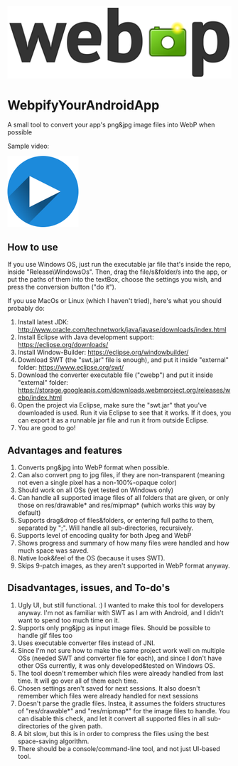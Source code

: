 [<img src="https://raw.githubusercontent.com/AndroidDeveloperLB/WebpifyYourAndroidApp/master/art/Webp_logo_Webp.png">](https://en.wikipedia.org/wiki/WebP)



# WebpifyYourAndroidApp
A small tool to convert your app's png&amp;jpg image files into WebP when possible

Sample video:

[<img src="https://raw.githubusercontent.com/AndroidDeveloperLB/WebpifyYourAndroidApp/master/art/play-1073616_640.png">](https://rawgit.com/AndroidDeveloperLB/WebpifyYourAndroidApp/master/art/player.html)



How to use
----------
If you use Windows OS, just run the executable jar file that's inside the repo, inside "Release\WindowsOs". Then, drag the file/s&folder/s into the app, or put the paths of them into the textBox, choose the settings you wish, and press the conversion button ("do it").

If you use MacOs or Linux (which I haven't tried), here's what you should probably do:

 1. Install latest JDK:
 http://www.oracle.com/technetwork/java/javase/downloads/index.html
 2. Install Eclipse with Java development support: 
 https://eclipse.org/downloads/
 2. Install Window-Builder:
 https://eclipse.org/windowbuilder/
 3. Download SWT (the "swt.jar" file is enough), and put it inside "external" folder:
 https://www.eclipse.org/swt/
 4. Download the converter executable file ("cwebp")  and put it inside "external" folder:
https://storage.googleapis.com/downloads.webmproject.org/releases/webp/index.html
 5. Open the project via Eclipse, make sure the "swt.jar" that you've downloaded is used. Run it via Eclipse to see that it works. If it does, you can export it as a runnable jar file and run it from outside Eclipse.
 6. You are good to go!

Advantages and features
----------

 1. Converts png&jpg into WebP format when possible.
 2. Can also convert png to jpg files, if they are non-transparent (meaning not even a single pixel has a non-100%-opaque color)
 3. Should work on all OSs (yet tested on Windows only)
 4. Can handle all supported image files of all folders that are given, or only those on res/drawable* and res/mipmap* (which works this way by default)
 5. Supports drag&drop of files&folders, or entering full paths to them, separated by ";". Will handle all sub-directories, recursively.
 6. Supports level of encoding quality for both Jpeg and WebP
 7. Shows progress and summary of how many files were handled and how much space was saved.
 8. Native look&feel of the OS (because it uses SWT).
 9. Skips 9-patch images, as they aren't supported in WebP format anyway.

Disadvantages, issues, and To-do's
-------------

 1. Ugly UI, but still functional. :)
   I wanted to make this tool for developers anyway. I'm not as familiar with SWT as I am with Android, and I didn't want to spend too much time on it.
 2. Supports only png&jpg as input image files. Should be possible to handle gif files too
 3. Uses executable converter files instead of JNI. 
 4. Since I'm not sure how to make the same project work well on multiple OSs (needed SWT and converter file for each), and since I don't have other OSs currently, it was only developed&tested on Windows OS.
 5. The tool doesn't remember which files were already handled from last time. It will go over all of them each time.
 6. Chosen settings aren't saved for next sessions. It also doesn't remember which files were already handled for next sessions
 7. Doesn't parse the gradle files. Instea, it assumes the folders structures of "res/drawable*" and "res/mipmap*" for the image files to handle. You can disable this check, and let it convert all supported files in all sub-directories of the given path.
 8. A bit slow, but this is in order to compress the files using the best space-saving algorithm. 
 9. There should be a console/command-line tool, and not just UI-based tool.
